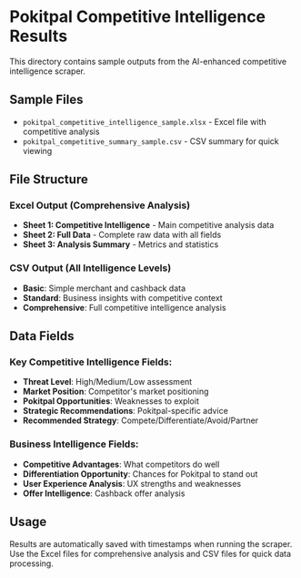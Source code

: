 # Pokitpal Competitive Intelligence Results

This directory contains sample outputs from the AI-enhanced competitive intelligence scraper.

## Sample Files

- `pokitpal_competitive_intelligence_sample.xlsx` - Excel file with competitive analysis
- `pokitpal_competitive_summary_sample.csv` - CSV summary for quick viewing

## File Structure

### Excel Output (Comprehensive Analysis)
- **Sheet 1: Competitive Intelligence** - Main competitive analysis data
- **Sheet 2: Full Data** - Complete raw data with all fields
- **Sheet 3: Analysis Summary** - Metrics and statistics

### CSV Output (All Intelligence Levels)
- **Basic**: Simple merchant and cashback data
- **Standard**: Business insights with competitive context
- **Comprehensive**: Full competitive intelligence analysis

## Data Fields

### Key Competitive Intelligence Fields:
- **Threat Level**: High/Medium/Low assessment
- **Market Position**: Competitor's market positioning
- **Pokitpal Opportunities**: Weaknesses to exploit
- **Strategic Recommendations**: Pokitpal-specific advice
- **Recommended Strategy**: Compete/Differentiate/Avoid/Partner

### Business Intelligence Fields:
- **Competitive Advantages**: What competitors do well
- **Differentiation Opportunity**: Chances for Pokitpal to stand out
- **User Experience Analysis**: UX strengths and weaknesses
- **Offer Intelligence**: Cashback offer analysis

## Usage

Results are automatically saved with timestamps when running the scraper.
Use the Excel files for comprehensive analysis and CSV files for quick data processing.
